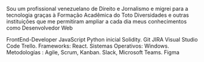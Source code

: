 Sou um profissional venezuelano de Direito e Jornalismo e migrei para a tecnologia graças à Formação Acadêmica do Toto Diversidades e outras instituições que me permitiram ampliar a cada dia meus conhecimentos como Desenvolvedor Web

FrontEnd-Developer
JavaScript
Python inicial
Solidity.
Git
JIRA
Visual Studio Code
Trello.
Frameworks: React.
Sistemas Operativos: Windows. 
Metodologías : Agile, 
Scrum, Kanban. Slack, Microsoft Teams.
Figma
